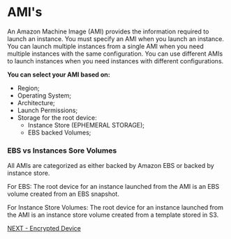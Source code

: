 # AMI's  

An Amazon Machine Image (AMI) provides the information required to launch an instance. You must specify an AMI when you launch an instance. You can launch multiple instances from a single AMI when you need multiple instances with the same configuration. You can use different AMIs to launch instances when you need instances with different configurations.

**You can select your AMI based on:**  
* Region;  
* Operating System;  
* Architecture;  
* Launch Permissions;  
* Storage for the root device:  
  * Instance Store (EPHEMERAL STORAGE);  
  * EBS backed Volumes;  


### EBS vs Instances Sore Volumes  

All AMIs are categorized as either backed by  Amazon EBS or backed by instance store.  

For EBS: The root device for an instance launched from the AMI is an EBS volume created from an EBS snapshot.  

For Instance Store Volumes: The root device for an instance launched from the AMI is an instance store volume created from a template stored in S3.

[NEXT - Encrypted Device](encrypted_device.md)
